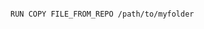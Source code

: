<!-- usedin: [ _includes/_inlines/Deployment/common/build-grid] - layout:code post: build-grid_envoironment-variables-in-buildgrid -->

```

RUN COPY FILE_FROM_REPO /path/to/myfolder

```
